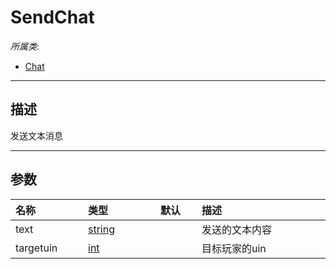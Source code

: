 # SendChat

*所属类*:
* [Chat](/Api/Classes/GamePlay/Chat.md)
------------------------------------------------------------------------------------------
## 描述

发送文本消息

------------------------------------------------------------------------------------------
## 参数

|<div style="width:100px">名称</div>|<div style="width:100px">类型</div>|<div style="width:50px">默认</div>|<div style="width:350px">描述</div>|
|:---|:---|:---|:---|
|text|[string](/Api/DataType/String.md)||发送的文本内容|
|targetuin|[int](/Api/DataType/Number.md)||目标玩家的uin|
